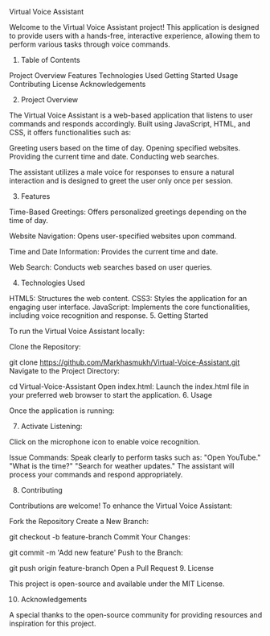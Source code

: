 Virtual Voice Assistant

Welcome to the Virtual Voice Assistant project! This application is designed to provide users with a hands-free, interactive experience, allowing them to perform various tasks through voice commands.

1. Table of Contents

Project Overview
Features
Technologies Used
Getting Started
Usage
Contributing
License
Acknowledgements

2. Project Overview

The Virtual Voice Assistant is a web-based application that listens to user commands and responds accordingly. Built using JavaScript, HTML, and CSS, it offers functionalities such as:

Greeting users based on the time of day.
Opening specified websites.
Providing the current time and date.
Conducting web searches.

The assistant utilizes a male voice for responses to ensure a natural interaction and is designed to greet the user only once per session.

3. Features

Time-Based Greetings: Offers personalized greetings depending on the time of day.

Website Navigation: Opens user-specified websites upon command.

Time and Date Information: Provides the current time and date.

Web Search: Conducts web searches based on user queries.

4. Technologies Used

HTML5: Structures the web content.
CSS3: Styles the application for an engaging user interface.
JavaScript: Implements the core functionalities, including voice recognition and response.
5. Getting Started

To run the Virtual Voice Assistant locally:

Clone the Repository:

git clone https://github.com/Markhasmukh/Virtual-Voice-Assistant.git
Navigate to the Project Directory:

cd Virtual-Voice-Assistant
Open index.html:
Launch the index.html file in your preferred web browser to start the application.
6. Usage

Once the application is running:

7. Activate Listening:

Click on the microphone icon to enable voice recognition.

Issue Commands: Speak clearly to perform tasks such as:
"Open YouTube."
"What is the time?"
"Search for weather updates."
The assistant will process your commands and respond appropriately.

8. Contributing

Contributions are welcome! To enhance the Virtual Voice Assistant:

Fork the Repository
Create a New Branch:

git checkout -b feature-branch
Commit Your Changes:

git commit -m 'Add new feature'
Push to the Branch:

git push origin feature-branch
Open a Pull Request
9. License

This project is open-source and available under the MIT License.

10. Acknowledgements

A special thanks to the open-source community for providing resources and inspiration for this project.
